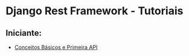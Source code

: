 # Django Rest Framework - Tutoriais

## Iniciante:
- [Conceitos Básicos e Primeira API](tutoriais/tutorial1.md)